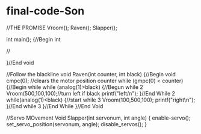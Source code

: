 # final-code-Son

//THE PROMISE
Vroom();
Raven();
Slapper();

int main();
{//Begin int

//

}//End void

//Follow the blackline
void Raven(int counter, int black)
{//Begin void
  cmpc(0); //clears the motor position counter while (gmpc(0) < counter)
  {//Begin while
  while (analog(1)>black)
    {//Begun while 2
      Vroom(500,100,100);//turn left if black
      printf("left/n");
    }//End While 2
    while(analog(1)<black)
    {//start while 3
      Vroom(100,500,100);
      printf("right\n");
    }//End while 3
  }//End While
}//End Void

//Servo MOvement
Void Slapper(int servonum, int angle)
{
  enable-servo();
  set_servo_position(servonum, angle);
  disable_servos();
}
